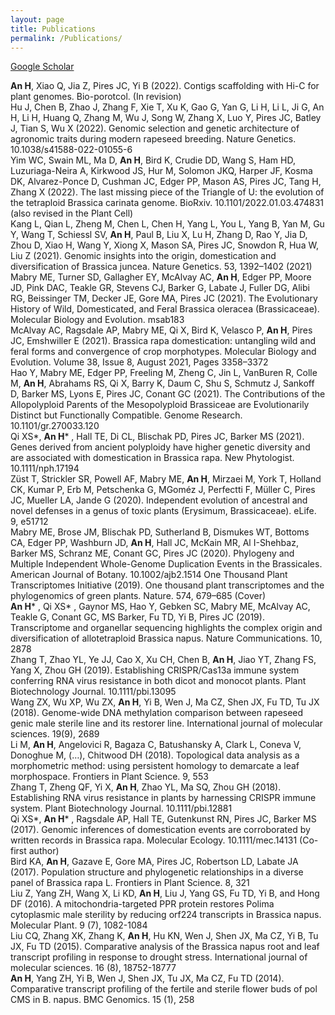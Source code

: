 ```yaml
---
layout: page
title: Publications
permalink: /Publications/
---
```


[Google Scholar](https://scholar.google.com/citations?user=-hlqhd0AAAAJ&hl=en)   

__An H__, Xiao Q, Jia Z, Pires JC, Yi B (2022). Contigs scaffolding with Hi-C for plant genomes. Bio-porotcol. (In revision)    
Hu J, Chen B, Zhao J, Zhang F, Xie T, Xu K, Gao G, Yan G, Li H, Li L, Ji G, An H, Li H, Huang Q, Zhang M, Wu J, Song W, Zhang X, Luo Y, Pires JC, Batley J, Tian S, Wu X (2022). Genomic selection and genetic architecture of agronomic traits during modern rapeseed breeding. Nature Genetics. 10.1038/s41588-022-01055-6    
Yim WC, Swain ML, Ma D, __An H__, Bird K, Crudie DD, Wang S, Ham HD, Luzuriaga-Neira A, Kirkwood JS, Hur M, Solomon JKQ, Harper JF, Kosma DK, Alvarez-Ponce D, Cushman JC, Edger PP, Mason AS, Pires JC, Tang H, Zhang X (2022). The last missing piece of the Triangle of U: the evolution of the tetraploid Brassica carinata genome. BioRxiv. 10.1101/2022.01.03.474831 (also revised in the Plant Cell)    
Kang L, Qian L, Zheng M, Chen L, Chen H, Yang L, You L, Yang B, Yan M, Gu Y, Wang T, Schiessl SV, __An H__, Paul B, Liu X, Lu H, Zhang D, Rao Y, Jia D, Zhou D, Xiao H, Wang Y, Xiong X, Mason SA, Pires JC, Snowdon R, Hua W, Liu Z (2021). Genomic insights into the origin, domestication and diversification of Brassica juncea. Nature Genetics. 53, 1392–1402 (2021)    
Mabry ME, Turner SD, Gallagher EY, McAlvay AC, __An H__, Edger PP, Moore JD, Pink DAC, Teakle GR, Stevens CJ, Barker G, Labate J, Fuller DG, Alibi RG, Beissinger TM, Decker JE, Gore MA, Pires JC (2021). The Evolutionary History of Wild, Domesticated, and Feral Brassica oleracea (Brassicaceae). Molecular Biology and Evolution. msab183    
McAlvay AC, Ragsdale AP, Mabry ME, Qi X, Bird K, Velasco P, __An H__, Pires JC, Emshwiller E (2021). Brassica rapa domestication: untangling wild and feral forms and convergence of crop morphotypes. Molecular Biology and Evolution. Volume 38, Issue 8, August 2021, Pages 3358–3372   
Hao Y, Mabry ME, Edger PP, Freeling M, Zheng C, Jin L, VanBuren R, Colle M, __An H__, Abrahams RS, Qi X, Barry K, Daum C, Shu S, Schmutz J, Sankoff D, Barker MS, Lyons E, Pires JC, Conant GC (2021). The Contributions of the Allopolyploid Parents of the Mesopolyploid Brassiceae are Evolutionarily Distinct but Functionally Compatible. Genome Research. 10.1101/gr.270033.120   
Qi XS*, __An H__* , Hall TE, Di CL, Blischak PD, Pires JC, Barker MS (2021). Genes derived from ancient polyploidy have higher genetic diversity and are associated with domestication in Brassica rapa. New Phytologist. 10.1111/nph.17194   
Züst T, Strickler SR, Powell AF, Mabry ME, __An H__, Mirzaei M, York T, Holland CK, Kumar P, Erb M, Petschenka G, MGoméz J, Perfectti F, Müller C, Pires JC, Mueller LA, Jande G (2020). Independent evolution of ancestral and novel defenses in a genus of toxic plants (Erysimum, Brassicaceae). eLife. 9, e51712   
Mabry ME, Brose JM, Blischak PD, Sutherland B, Dismukes WT, Bottoms CA, Edger PP, Washburn JD, __An H__, Hall JC, McKain MR, Al I-Shehbaz, Barker MS, Schranz ME, Conant GC, Pires JC (2020). Phylogeny and Multiple Independent Whole-Genome Duplication Events in the Brassicales. American Journal of Botany. 10.1002/ajb2.1514
One Thousand Plant Transcriptomes Initiative (2019). One thousand plant transcriptomes and the phylogenomics of green plants. Nature. 574, 679–685 (Cover)   
__An H__* , Qi XS* , Gaynor MS, Hao Y, Gebken SC, Mabry ME, McAlvay AC, Teakle G, Conant GC, MS Barker, Fu TD, Yi B, Pires JC (2019). Transcriptome and organellar sequencing highlights the complex origin and diversification of allotetraploid Brassica napus. Nature Communications. 10, 2878   
Zhang T, Zhao YL, Ye JJ, Cao X, Xu CH, Chen B, __An H__, Jiao YT, Zhang FS, Yang X, Zhou GH (2019). Establishing CRISPR/Cas13a immune system conferring RNA virus resistance in both dicot and monocot plants. Plant Biotechnology Journal. 10.1111/pbi.13095   
Wang ZX, Wu XP, Wu ZX, __An H__, Yi B, Wen J, Ma CZ, Shen JX, Fu TD, Tu JX (2018). Genome-wide DNA methylation comparison between rapeseed genic male sterile line and its restorer line. International journal of molecular sciences. 19(9), 2689   
Li M, __An H__, Angelovici R, Bagaza C, Batushansky A, Clark L, Coneva V, Donoghue M, (…), Chitwood DH (2018). Topological data analysis as a morphometric method: using persistent homology to demarcate a leaf morphospace. Frontiers in Plant Science. 9, 553   
Zhang T, Zheng QF, Yi X, __An H__, Zhao YL, Ma SQ, Zhou GH (2018). Establishing RNA virus resistance in plants by harnessing CRISPR immune system. Plant Biotechnology Journal. 10.1111/pbi.12881   
Qi XS*, __An H__* , Ragsdale AP, Hall TE, Gutenkunst RN, Pires JC, Barker MS (2017). Genomic inferences of domestication events are corroborated by written records in Brassica rapa. Molecular Ecology. 10.1111/mec.14131 (Co-first author)   
Bird KA, __An H__, Gazave E, Gore MA, Pires JC, Robertson LD, Labate JA (2017). Population structure and phylogenetic relationships in a diverse panel of Brassica rapa L. Frontiers in Plant Science. 8, 321   
Liu Z, Yang ZH, Wang X, Li KD, __An H__, Liu J, Yang GS, Fu TD, Yi B, and Hong DF (2016). A mitochondria-targeted PPR protein restores Polima cytoplasmic male sterility by reducing orf224 transcripts in Brassica napus. Molecular Plant. 9 (7), 1082-1084   
Liu CQ, Zhang XK, Zhang K, __An H__, Hu KN, Wen J, Shen JX, Ma CZ, Yi B, Tu JX, Fu TD (2015). Comparative analysis of the Brassica napus root and leaf transcript profiling in response to drought stress. International journal of molecular sciences. 16 (8), 18752-18777   
__An H__, Yang ZH, Yi B, Wen J, Shen JX, Tu JX, Ma CZ, Fu TD (2014). Comparative transcript profiling of the fertile and sterile flower buds of pol CMS in B. napus. BMC Genomics. 15 (1), 258
